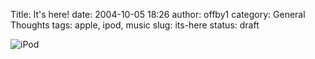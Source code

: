 Title: It's here!
date: 2004-10-05 18:26
author: offby1
category: General Thoughts
tags: apple, ipod, music
slug: its-here
status: draft

![iPod](/images/ipod4.jpg)
